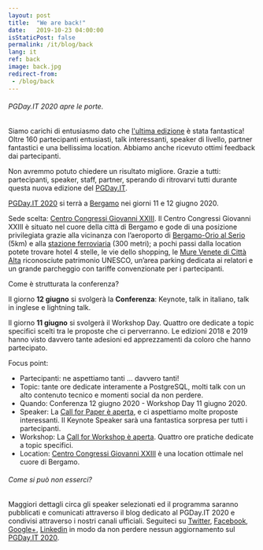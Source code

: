 ```yaml
---
layout: post
title:  "We are back!"
date:   2019-10-23 04:00:00
isStaticPost: false
permalink: /it/blog/back
lang: it
ref: back
image: back.jpg
redirect-from:
 - /blog/back
---
```


<h6>PGDay.IT 2020 apre le porte.</h6>

Siamo carichi di entusiasmo dato che [l'ultima edizione](https://2019.pgday.it/it/) è stata fantastica!
Oltre 160 partecipanti entusiasti, talk interessanti, speaker di livello, partner fantastici e una bellissima location. Abbiamo anche ricevuto ottimi feedback dai partecipanti.

Non avremmo potuto chiedere un risultato migliore.
Grazie a tutti: partecipanti, speaker, staff, partner, sperando di ritrovarvi tutti durante questa nuova edizione del [PGDay.IT](https://2020.pgday.it/it/).

[PGDay.IT 2020](https://2020.pgday.it/it/) si terrà a [Bergamo](https://www.visitbergamo.net/it/news/notizia/161/) nei giorni 11 e 12 giugno 2020.

Sede scelta: [Centro Congressi Giovanni XXIII](https://www.centrocongressibergamo.com/). Il Centro Congressi Giovanni XXIII è situato nel cuore della città di Bergamo e gode di una posizione privilegiata grazie alla vicinanza con l’aeroporto di [Bergamo-Orio al Serio](https://www.milanbergamoairport.it/it/) (5km) e alla [stazione ferroviaria](https://www.thetrainline.com/it/stazioni/bergamo) (300 metri); a pochi passi dalla location potete trovare hotel 4 stelle, le vie dello shopping, le [Mure Venete di Città Alta](https://www.visitbergamo.net/it/dettagli-oggetto/2979-mura-veneziane/) riconosciute patrimonio UNESCO, un’area parking dedicata ai relatori e un grande parcheggio con tariffe convenzionate per i partecipanti.

Come è strutturata la conferenza?

Il giorno **12 giugno** si svolgerà la **Conferenza**: Keynote, talk in italiano, talk in inglese e lightning talk.

Il giorno **11 giugno** si svolgerà il Workshop Day. Quattro ore dedicate a topic specifici scelti tra le proposte che ci perverranno. Le edizioni 2018 e 2019 hanno visto davvero tante adesioni ed apprezzamenti da coloro che hanno partecipato.

Focus point:
* Partecipanti: ne aspettiamo tanti ... davvero tanti!
* Topic: tante ore dedicate interamente a PostgreSQL, molti talk con un alto contenuto tecnico e momenti social da non perdere.
* Quando: Conferenza 12 giugno 2020 - Workshop Day 11 giugno 2020.
* Speaker: La [Call for Paper è aperta](https://docs.google.com/forms/d/e/1FAIpQLSfruHdXMvxIuEuH0glSf1S-vUGEQt68v9Y-xBp0nxXnvEXPjA/viewform), e ci aspettiamo molte proposte interessanti. Il Keynote Speaker sarà una fantastica sorpresa per tutti i partecipanti.
* Workshop: La [Call for Workshop è aperta](https://docs.google.com/forms/d/e/1FAIpQLScMatdoox9cu_Ir3a9LWlDau46zIO53FlM5rNM-O7UOmiBuNg/viewform). Quattro ore pratiche dedicate a topic specifici.
* Location: [Centro Congressi Giovanni XXIII](https://www.centrocongressibergamo.com/) è una location ottimale nel cuore di Bergamo.

<h6>Come si può non esserci?</h6>

Maggiori dettagli circa gli speaker selezionati ed il programma saranno pubblicati e comunicati attraverso il blog dedicato al PGDay.IT 2020 e condivisi attraverso i nostri canali ufficiali.
Seguiteci su [Twitter](https://twitter.com/PGDayIT), [Facebook](https://www.facebook.com/ITPUG/), [Google+](https://plus.google.com/114060631874544975126), [Linkedin](https://www.linkedin.com/company/itpug) in modo da non perdere nessun aggiornamento sul [PGDay.IT 2020](https://2020.pgday.it/it/).
